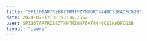 ```yaml
---
title: "SP110TAR7RZE8ZTHMTMZYN76KT4440CS1KADFCG2B"
date: 2024-07-17T08:53:16.355Z
user: SP110TAR7RZE8ZTHMTMZYN76KT4440CS1KADFCG2B
layout: "users"
---
```

    